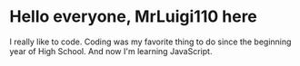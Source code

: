# Hello everyone, MrLuigi110 here
I really like to code. Coding was my favorite thing to do since the beginning year of High School. And now I'm learning JavaScript.
